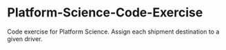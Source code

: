 # Platform-Science-Code-Exercise
Code exercise for Platform Science.  Assign each shipment destination to a given driver.
